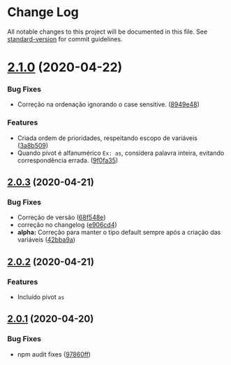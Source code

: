 # Change Log

All notable changes to this project will be documented in this file. See [standard-version](https://github.com/conventional-changelog/standard-version) for commit guidelines.

# [2.1.0](https://github.com/rodrigopg/vscode-extension-readable-indent/compare/v2.0.3...v2.1.0) (2020-04-22)


### Bug Fixes

* Correção na ordenação ignorando o case sensitive. ([8949e48](https://github.com/rodrigopg/vscode-extension-readable-indent/commit/8949e48b2dd8e2e6fccee351a525959527284718))


### Features

* Criada ordem de prioridades, respeitando escopo de variáveis ([3a8b509](https://github.com/rodrigopg/vscode-extension-readable-indent/commit/3a8b509c0b933110d81e5313aa3f8c17e9659dbf))
* Quando pivot é alfanumérico `Ex: as`, considera palavra inteira, evitando correspondência errada. ([9f0fa35](https://github.com/rodrigopg/vscode-extension-readable-indent/commit/9f0fa3551bed5c46ca84b1e4f8288b35441682be))



## [2.0.3](https://github.com/rodrigopg/vscode-extension-readable-indent/compare/v2.0.2...v2.0.3) (2020-04-21)


### Bug Fixes

* Correção de versão ([68f548e](https://github.com/rodrigopg/vscode-extension-readable-indent/commit/68f548eea4ce9aa04517f8b8cb9413f0f05a6040))
* correção no changelog ([e906cd4](https://github.com/rodrigopg/vscode-extension-readable-indent/commit/e906cd4c632289e666e26240eca4513c7f389387))
* **alpha:** Correção para manter o tipo default sempre após a criação das variáveis ([42bba9a](https://github.com/rodrigopg/vscode-extension-readable-indent/commit/42bba9a4c82c31269d9289deac1e8e552c58ac4b))



## [2.0.2](https://github.com/rodrigopg/vscode-extension-readable-indent/compare/v2.0.1...v2.0.2) (2020-04-21)


### Features

* Incluído pivot `as`


## [2.0.1](https://github.com/rodrigopg/vscode-extension-readable-indent/compare/v1.2.1...v2.0.1) (2020-04-20)


### Bug Fixes

* npm audit fixes ([97860ff](https://github.com/rodrigopg/vscode-extension-readable-indent/commit/97860ff183a2fa76fded23402d8691b86a6f0998))
